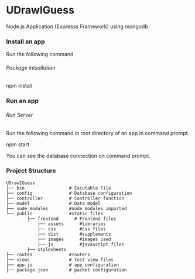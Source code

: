 UDrawIGuess
================================ 

Node.js Application (Expresss Framework) using mongodb

### Install an app

Run the following command

###### *Package intsallation*

npm install

### Run an app

###### *Run Server*

Run the following command in root directory of an app in command prompt.

npm start

You can see the database connection on command prompt.


### Project Structure
    UDrawIGuess
    ├── bin 				# Excutable File
    ├── config				# Database configuration 
    ├── controller			# Controller function
    ├── model				# Data model
    ├── node_modules		#node modules imported
    └── public				#static files
    		├── frontend      # Frontend files
                ├── assets      #libraries
                ├── css         #css files
                ├── dist        #supplements
                ├── images      #images used
                ├── js          #javascript files
    		├── stylesheets
    ├──	routes				#routers
    ├── views				# test view files
    ├── app.js				# app configuration
    ├── package.json		# packet configuration
   
			